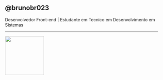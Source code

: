 ## @brunobr023
Desenvolvedor Front-end | Estudante em Tecnico em Desenvolvimento em Sistemas
<hr>
<div>
  <img src="https://cdn.jsdelivr.net/gh/devicons/devicon@latest/icons/html5/html5-original.svg" style="height: auto; width: 128px;"/>
</div>
